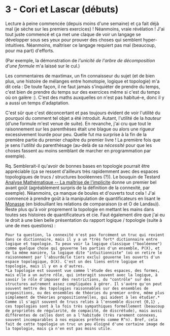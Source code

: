 # 3 - Cori et Lascar (débuts)

Lecture à peine commencée (depuis moins d'une semaine) et ça fait déjà mal (je sèche sur les premiers exercices) ! Néanmoins, vraie révélation ! J'ai tout juste commencé et ça met une claque de voir un langage se développer sous ses yeux pour prouver des choses qui semblent hyper-intuitives. Néanmoins, maîtriser ce langage requiert pas mal (beaucoup, pour ma part) d'efforts. 

(Par exemple, la démonstration de _l'unicité de l'arbre de décomposition d'une formule_ m'a laissé sur le cul.)

Les commentaires de maxtimax, un fin connaisseur du sujet (et de bien plus, une histoire de mélanges entre homotopie, logique et topologie) m'a dit cela :
    De toute façon, il ne faut jamais s'inquiéter de prendre du temps, c'est bien de prendre du temps sur des exercices même si c'est du temps où on galère :). C'est des maths auxquelles on n'est pas habitué-e, donc il y a aussi un temps d'adaptation. 

C'est sûr que c'est déconcertant et pas toujours évident de voir l'utilité du pourquoi du comment tel objet a été introduit. Autant, l'utilité de la _hauteur_ (d'une formule m'est venue de suite). En revanche, j'ai cru que tout le raisonnement sur les parenthèses était une blague ou alors une rigueur excessivement lourde pour peu. Quelle fut ma surprise à la fin de la première partie du premier chapitre du premier livre ! La première fois que je sens l'*utilité* du parenthèsage (au-delà de sa _nécessité_ pour que les choses fassent au moins semblant de marcher en programmation par exemple). 

Rq. Semblerait-il qu'avoir de bonnes bases en topologie pourrait être appréciable (ça se ressent d'ailleurs très rapidemment avec des espaces topologiques de trucs / structures booléennes (?)). Le bouquin de Testard [Analyse Mathématique -- La maîtrise de l'implicite](http://www.calvage-et-mounet.fr/2022/05/09/analyse-mathematique-la-maitrise-de-limplicite/) donne un premier bel avant goût (agréablement surpris de la définition de la connexité, par exemple). Néanmoins, ça manque de boules et d'ouverts tout cela ! J'ai commencé à prendre goût à la manipulation de quantificateurs en lisant le [Monasse](https://spartacus-idh.com/liseuse/014/#page/1) (en bidouillant les relations de comparaison (o et O de Landau)). Reste plus qu'à voir proprement la topologie en mettant les mains dans toutes ses histoires de quantificateurs et cie. Faut également dire que j'ai eu le droit à une bien belle présentation du rapport logique / topologie (suite à une de mes questions) : 

    Pour ta question, la connexité n'est pas forcément un truc qui revient dans ce dictionnaire, mais il y a un *très fort* dictionnaire entre logique et topologie. Tu peux voir la logique classique ("booléenne") comme quelque chose qui gouverne les parties d'un ensemble, P(X), et de la même manière, la logique dite "intuitionniste" (où on retire le raisonnement par l'absurde/le tiers exclu) gouverne les ouverts d'un espace topologique, O(X). C'est un des liens entre logique et topologie, mais il y en a d'autres. 
    *La topologie est souvent vue comme l'étude des espaces, des formes, mais elle a un autre rôle, qui interagit souvent avec la logique, à savoir le rôle d'imposer des restrictions, du "contrôle" sur des structures autrement assez compliquées à gérer. Il s'avère qu'on peut souvent mettre des topologies raisonnables sur des ensembles de propositions, ou des ensembles de théories du premier ordre, même plus simplement de théories propositionnelles, qui aident à les étudier.* Comme il s'agit souvent de trucs reliés à l'ensemble discret {0,1} , ces topologies sont à la fois très sympathiques formellement (beaucoup de propriétés de régularité, de compacité, de discrétude), mais aussi différentes de celles dont on a l'habitude (très rarement connexes, souvent incomparables à nos espaces préférés comme R^n). Bref, cela fait de cette topologie un truc un peu éloigné d'une certaine image de la topologie, mais ça n'en est pas moins utile. 
